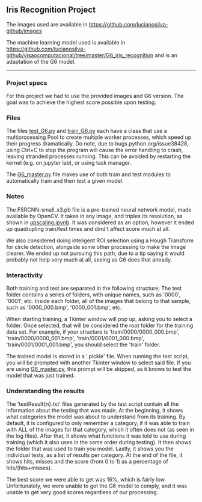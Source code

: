 ## Iris Recognition Project

The images used are available in https://github.com/lucianosilva-github/images

The machine learning model used is available in https://github.com/lucianosilva-github/visaocomputacional/tree/master/G6_iris_recognition and is an adaptation of the G6 model.

___

### Project specs

For this project we had to use the provided images and G6 version. The goal was to achieve the highest score possible upon testing.

### Files

The files [test_G6.py](./test_G6.py) and [train_G6.py](./train_G6.py) each have a class that use a multiprocessing Pool to create multiple worker processes, which speed up their progress dramatically. Do note, due to bugs.python.org/issue38428, using Ctrl+C to stop  the program will cause the error handling to crash, leaving stranded processes running. This can be avoided by restarting the kernel (e.g. on jupyter lab), or using task manager.

The [G6_master.py](./G6_master.py) file makes use of both train and test modules to automatically train and then test a given model.

### Notes

The FSRCNN-small_x3.pb file is a pre-trained neural network model, made available by OpenCV. It takes in any image, and triples its resolution, as shown in [upscaling.ipynb](./upscaling.ipynb). It was considered as an option, however it ended up quadrupling train/test times and dind't affect score much at all.

We also considered doing inteligent ROI selection using a Hough Transform for circle detection, alongside some other processing to make the image clearer. We ended up not pursuing this path, due to a tip saying it would probably not help very much at all, seeing as G6 does that already.

### Interactivity

Both training and test are separated in the following structure; The test folder contains a series of folders, with unique names, such as '0000', '0001', etc. Inside each folder, all of the images that belong to that sample, such as '0000_000.bmp', '0000_001.bmp', etc.

When starting training, a Tkinter window will pop up, asking you to select a folder. Once selected, that will be considered the root folder for the training data set. For example, if your structure is 'train/0000/0000_000.bmp', 'train/0000/0000_001.bmp', 'train/0001/0001_000.bmp', 'train/0001/0001_001.bmp', you should select the 'train' folder.

The trained model is stored in a '.pickle' file. When running the test script, you will be prompted with another Tkinter window to select said file. If you are using [G6_master.py](./G6_master.py), this prompt will be skipped, as it knows to test the model that was just trained.

### Understanding the results

The 'testResult{n}.txt' files generated by the test script contain all the information about the testing that was made. At the beginning, it shows what categories the model was about to understand from its training. By default, it is configured to only remember a category, if it was able to train with ALL of the images for that category, which it often does not (as seen in the log files). After that, it shows what functions it was told to use during training (which it also uses in the same order during testing). It then shows the folder that was used to train you model. Lastly, it shows you the individual tests, as a list of results per category. At the end of the file, it shows hits, misses and the score (from 0 to 1) as a percentage of hits/(hits+misses).

The best score we were able to get was 16%, which is fairly low. Unfortunately, we were unable to get the G6 model to comply, and it was unable to get very good scores regardless of our processing.